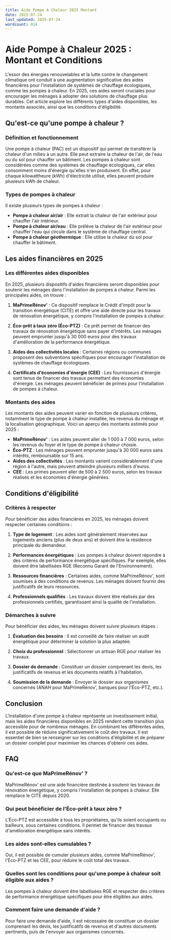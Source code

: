 ```yaml
---
title: Aide Pompe A Chaleur 2025 Montant
date: 2025-07-24
last_updated: 2025-07-24
wordcount: 914
---
```


# Aide Pompe à Chaleur 2025 : Montant et Conditions

L'essor des énergies renouvelables et la lutte contre le changement climatique ont conduit à une augmentation significative des aides financières pour l'installation de systèmes de chauffage écologiques, comme les pompes à chaleur. En 2025, ces aides seront cruciales pour encourager les ménages à adopter des solutions de chauffage plus durables. Cet article explore les différents types d'aides disponibles, les montants associés, ainsi que les conditions d'éligibilité.

## Qu'est-ce qu'une pompe à chaleur ?

### Définition et fonctionnement

Une pompe à chaleur (PAC) est un dispositif qui permet de transférer la chaleur d'un milieu à un autre. Elle peut extraire la chaleur de l'air, de l'eau ou du sol pour chauffer un bâtiment. Les pompes à chaleur sont considérées comme des systèmes de chauffage écologiques, car elles consomment moins d'énergie qu'elles n'en produisent. En effet, pour chaque kilowattheure (kWh) d'électricité utilisé, elles peuvent produire plusieurs kWh de chaleur.

### Types de pompes à chaleur

Il existe plusieurs types de pompes à chaleur :

- **Pompe à chaleur air/air** : Elle extrait la chaleur de l'air extérieur pour chauffer l'air intérieur.
- **Pompe à chaleur air/eau** : Elle prélève la chaleur de l'air extérieur pour chauffer l'eau qui circule dans le système de chauffage central.
- **Pompe à chaleur géothermique** : Elle utilise la chaleur du sol pour chauffer le bâtiment.

## Les aides financières en 2025

### Les différentes aides disponibles

En 2025, plusieurs dispositifs d'aides financières seront disponibles pour soutenir les ménages dans l'installation de pompes à chaleur. Parmi les principales aides, on trouve :

1. **MaPrimeRénov'** : Ce dispositif remplace le Crédit d'impôt pour la transition énergétique (CITE) et offre une aide directe pour les travaux de rénovation énergétique, y compris l'installation de pompes à chaleur.

2. **Éco-prêt à taux zéro (Éco-PTZ)** : Ce prêt permet de financer des travaux de rénovation énergétique sans payer d'intérêts. Les ménages peuvent emprunter jusqu'à 30 000 euros pour des travaux d'amélioration de la performance énergétique.

3. **Aides des collectivités locales** : Certaines régions ou communes proposent des subventions spécifiques pour encourager l'installation de systèmes de chauffage écologiques.

4. **Certificats d'économies d'énergie (CEE)** : Les fournisseurs d'énergie sont tenus de financer des travaux permettant des économies d'énergie. Les ménages peuvent bénéficier de primes pour l'installation de pompes à chaleur.

### Montants des aides

Les montants des aides peuvent varier en fonction de plusieurs critères, notamment le type de pompe à chaleur installée, les revenus du ménage et la localisation géographique. Voici un aperçu des montants estimés pour 2025 :

- **MaPrimeRénov'** : Les aides peuvent aller de 1 000 à 7 000 euros, selon les revenus du foyer et le type de pompe à chaleur choisie.
- **Éco-PTZ** : Les ménages peuvent emprunter jusqu'à 30 000 euros sans intérêts, remboursable sur 15 ans.
- **Aides des collectivités** : Les montants varient considérablement d'une région à l'autre, mais peuvent atteindre plusieurs milliers d'euros.
- **CEE** : Les primes peuvent aller de 500 à 2 500 euros, selon les travaux réalisés et les économies d'énergie générées.

## Conditions d'éligibilité

### Critères à respecter

Pour bénéficier des aides financières en 2025, les ménages doivent respecter certaines conditions :

1. **Type de logement** : Les aides sont généralement réservées aux logements anciens (plus de deux ans) et doivent être la résidence principale du demandeur.

2. **Performances énergétiques** : Les pompes à chaleur doivent répondre à des critères de performance énergétique spécifiques. Par exemple, elles doivent être labellisées RGE (Reconnu Garant de l'Environnement).

3. **Ressources financières** : Certaines aides, comme MaPrimeRénov', sont soumises à des conditions de revenus. Les ménages doivent fournir des justificatifs de leurs ressources.

4. **Professionnels qualifiés** : Les travaux doivent être réalisés par des professionnels certifiés, garantissant ainsi la qualité de l'installation.

### Démarches à suivre

Pour bénéficier des aides, les ménages doivent suivre plusieurs étapes :

1. **Évaluation des besoins** : Il est conseillé de faire réaliser un audit énergétique pour déterminer la solution la plus adaptée.

2. **Choix du professionnel** : Sélectionner un artisan RGE pour réaliser les travaux.

3. **Dossier de demande** : Constituer un dossier comprenant les devis, les justificatifs de revenus et les documents relatifs à l'habitation.

4. **Soumission de la demande** : Envoyer le dossier aux organismes concernés (ANAH pour MaPrimeRénov', banques pour l'Éco-PTZ, etc.).

## Conclusion

L'installation d'une pompe à chaleur représente un investissement initial, mais les aides financières disponibles en 2025 rendent cette transition plus accessible pour de nombreux ménages. En combinant les différentes aides, il est possible de réduire significativement le coût des travaux. Il est essentiel de bien se renseigner sur les conditions d'éligibilité et de préparer un dossier complet pour maximiser les chances d'obtenir ces aides.

## FAQ

### Qu'est-ce que MaPrimeRénov' ?

MaPrimeRénov' est une aide financière destinée à soutenir les travaux de rénovation énergétique, y compris l'installation de pompes à chaleur. Elle remplace le CITE depuis 2020.

### Qui peut bénéficier de l'Éco-prêt à taux zéro ?

L'Éco-PTZ est accessible à tous les propriétaires, qu'ils soient occupants ou bailleurs, sous certaines conditions. Il permet de financer des travaux d'amélioration énergétique sans intérêts.

### Les aides sont-elles cumulables ?

Oui, il est possible de cumuler plusieurs aides, comme MaPrimeRénov', l'Éco-PTZ et les CEE, pour réduire le coût total des travaux.

### Quelles sont les conditions pour qu'une pompe à chaleur soit éligible aux aides ?

Les pompes à chaleur doivent être labellisées RGE et respecter des critères de performance énergétique spécifiques pour être éligibles aux aides.

### Comment faire une demande d'aide ?

Pour faire une demande d'aide, il est nécessaire de constituer un dossier comprenant les devis, les justificatifs de revenus et d'autres documents pertinents, puis de l'envoyer aux organismes concernés.